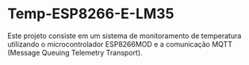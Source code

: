 # Temp-ESP8266-E-LM35
Este projeto consiste em um sistema de monitoramento de temperatura utilizando o microcontrolador ESP8266MOD e a comunicação MQTT (Message Queuing Telemetry Transport).
